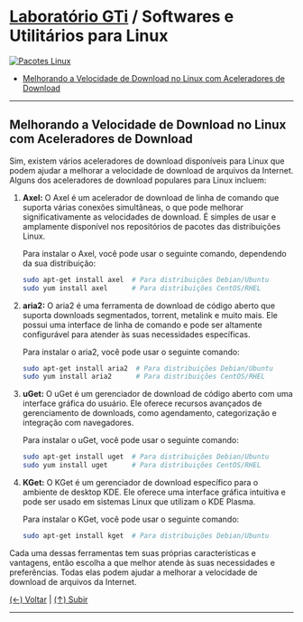# [Laboratório GTi](https://github.com/systemboys/GTi_Laboratory#laborat%C3%B3rio-gti "Laboratório GTi") / Softwares e Utilitários para Linux

[![Pacotes Linux](https://github.com/systemboys/GTi_Laboratory/blob/main/Debian%20Linux%20e%20derivados/Softwares%20e%20Utilit%C3%A1rios%20para%20Linux/images/cardboard-boxes-apt-dpkg.jpg?raw=true "Pacotes Linux")](https://github.com/systemboys/GTi_Laboratory/blob/main/Debian%20Linux%20e%20derivados/Softwares%20e%20Utilit%C3%A1rios%20para%20Linux/images/cardboard-boxes-apt-dpkg.jpg?raw=true "Pacotes Linux")

- [Melhorando a Velocidade de Download no Linux com Aceleradores de Download](https://site.com#anchor-link-1 "Melhorando a Velocidade de Download no Linux com Aceleradores de Download")

---

## Melhorando a Velocidade de Download no Linux com Aceleradores de Download

Sim, existem vários aceleradores de download disponíveis para Linux que podem ajudar a melhorar a velocidade de download de arquivos da Internet. Alguns dos aceleradores de download populares para Linux incluem:

1. **Axel:** O Axel é um acelerador de download de linha de comando que suporta várias conexões simultâneas, o que pode melhorar significativamente as velocidades de download. É simples de usar e amplamente disponível nos repositórios de pacotes das distribuições Linux.

   Para instalar o Axel, você pode usar o seguinte comando, dependendo da sua distribuição:

   ```bash
   sudo apt-get install axel  # Para distribuições Debian/Ubuntu
   sudo yum install axel      # Para distribuições CentOS/RHEL
   ```

2. **aria2:** O aria2 é uma ferramenta de download de código aberto que suporta downloads segmentados, torrent, metalink e muito mais. Ele possui uma interface de linha de comando e pode ser altamente configurável para atender às suas necessidades específicas.

   Para instalar o aria2, você pode usar o seguinte comando:

   ```bash
   sudo apt-get install aria2  # Para distribuições Debian/Ubuntu
   sudo yum install aria2      # Para distribuições CentOS/RHEL
   ```

3. **uGet:** O uGet é um gerenciador de download de código aberto com uma interface gráfica do usuário. Ele oferece recursos avançados de gerenciamento de downloads, como agendamento, categorização e integração com navegadores.

   Para instalar o uGet, você pode usar o seguinte comando:

   ```bash
   sudo apt-get install uget  # Para distribuições Debian/Ubuntu
   sudo yum install uget      # Para distribuições CentOS/RHEL
   ```

4. **KGet:** O KGet é um gerenciador de download específico para o ambiente de desktop KDE. Ele oferece uma interface gráfica intuitiva e pode ser usado em sistemas Linux que utilizam o KDE Plasma.

   Para instalar o KGet, você pode usar o seguinte comando:

   ```bash
   sudo apt-get install kget  # Para distribuições Debian/Ubuntu
   ```

Cada uma dessas ferramentas tem suas próprias características e vantagens, então escolha a que melhor atende às suas necessidades e preferências. Todas elas podem ajudar a melhorar a velocidade de download de arquivos da Internet.

[(&larr;) Voltar](https://github.com/systemboys/GTi_Laboratory#laborat%C3%B3rio-gti "Voltar ao Sumário") | 
[(&uarr;) Subir](#laborat%C3%B3rio-gti--softwares-e-utilit%C3%A1rios-para-linux "Subir para o topo")

---